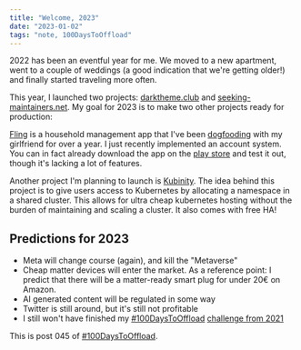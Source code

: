 ```yaml
---
title: "Welcome, 2023"
date: "2023-01-02"
tags: "note, 100DaysToOffload"
---
```


2022 has been an eventful year for me. We moved to a new apartment, went to a
couple of weddings (a good indication that we're getting older!) and finally
started traveling more often.

This year, I launched two projects: [darktheme.club](https://darktheme.club) and
[seeking-maintainers.net](https://seeking-maintainers.net). My goal for 2023 is
to make two other projects ready for production:

[Fling](https://github.com/garritfra/fling) is a household management app that
I've been [dogfooding](https://en.wikipedia.org/wiki/Eating_your_own_dog_food)
with my girlfriend for over a year. I just recently implemented an account
system. You can in fact already download the app on the [play
store](https://play.google.com/store/apps/details?id=de.garritfra.fling) and
test it out, though it's lacking a lot of features.

Another project I'm planning to launch is
[Kubinity](https://docs.kubinity.com/). The idea behind this project is to give
users access to Kubernetes by allocating a namespace in a shared cluster. This
allows for ultra cheap kubernetes hosting without the burden of maintaining and
scaling a cluster. It also comes with free HA!

## Predictions for 2023

- Meta will change course (again), and kill the "Metaverse"
- Cheap matter devices will enter the market. As a reference point: I predict
that there will be a matter-ready smart plug for under 20€ on Amazon.
- AI generated content will be regulated in some way
- Twitter is still around, but it's still not profitable
- I still won't have finished my
[#100DaysToOffload]([/posts/2021-01-11-100daystooffload](https://100daystooffload.com/))
[challenge from 2021](/posts/2021-01-11-100daystooffload)

This is post 045 of [#100DaysToOffload](https://100daystooffload.com/).
